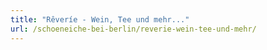 ```yaml
---
title: "Rêveríe - Wein, Tee und mehr..."
url: /schoeneiche-bei-berlin/reverie-wein-tee-und-mehr/
---
```

